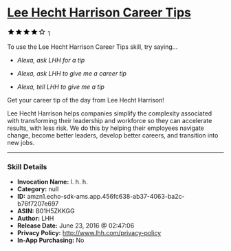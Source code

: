# [Lee Hecht Harrison Career Tips](http://alexa.amazon.com/#skills/amzn1.echo-sdk-ams.app.456fc638-ab37-4063-ba2c-b76f7207e697)
![4 stars](../../images/ic_star_black_18dp_1x.png)![4 stars](../../images/ic_star_black_18dp_1x.png)![4 stars](../../images/ic_star_black_18dp_1x.png)![4 stars](../../images/ic_star_black_18dp_1x.png)![4 stars](../../images/ic_star_border_black_18dp_1x.png) 1

To use the Lee Hecht Harrison Career Tips skill, try saying...

* *Alexa, ask LHH for a tip*

* *Alexa, ask LHH to give me a career tip*

* *Alexa, tell LHH to give me a tip*

Get your career tip of the day from Lee Hecht Harrison!  

Lee Hecht Harrison helps companies simplify the complexity associated with transforming their leadership and workforce so they can accelerate results, with less risk. We do this by helping their employees navigate change, become better leaders, develop better careers, and transition into new jobs.

***

### Skill Details

* **Invocation Name:** l. h. h.
* **Category:** null
* **ID:** amzn1.echo-sdk-ams.app.456fc638-ab37-4063-ba2c-b76f7207e697
* **ASIN:** B01H5ZKKGG
* **Author:** LHH
* **Release Date:** June 23, 2016 @ 02:47:06
* **Privacy Policy:** http://www.lhh.com/privacy-policy
* **In-App Purchasing:** No
